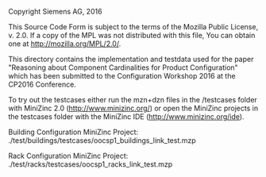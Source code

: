 Copyright Siemens AG, 2016

This Source Code Form is subject to the terms of the Mozilla Public License, v. 2.0. If a copy of the MPL was not distributed with this file, You can obtain one at http://mozilla.org/MPL/2.0/.

This directory contains the implementation and testdata used for the paper 
"Reasoning about Component Cardinalities for Product Configuration"
which has been submitted to the Configuration Workshop 2016 at the CP2016 Conference.

To try out the testcases either run the mzn+dzn files in the /testcases folder with MiniZinc 2.0 (http://www.minizinc.org/)
or open the MiniZinc projects in the testcases folder with the MiniZinc IDE (http://www.minizinc.org/ide).

Building Configuration MiniZinc Project:
./test/buildings/testcases/oocsp1_buildings_link_test.mzp

Rack Configuration MiniZinc Project:
./test/racks/testcases/oocsp1_racks_link_test.mzp